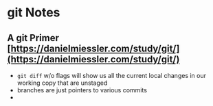 # git Notes
## A git Primer [https://danielmiessler.com/study/git/](https://danielmiessler.com/study/git/)
* `git diff` w/o flags will show us all the current local changes in our working copy that are unstaged
* branches are just pointers to various commits
*
